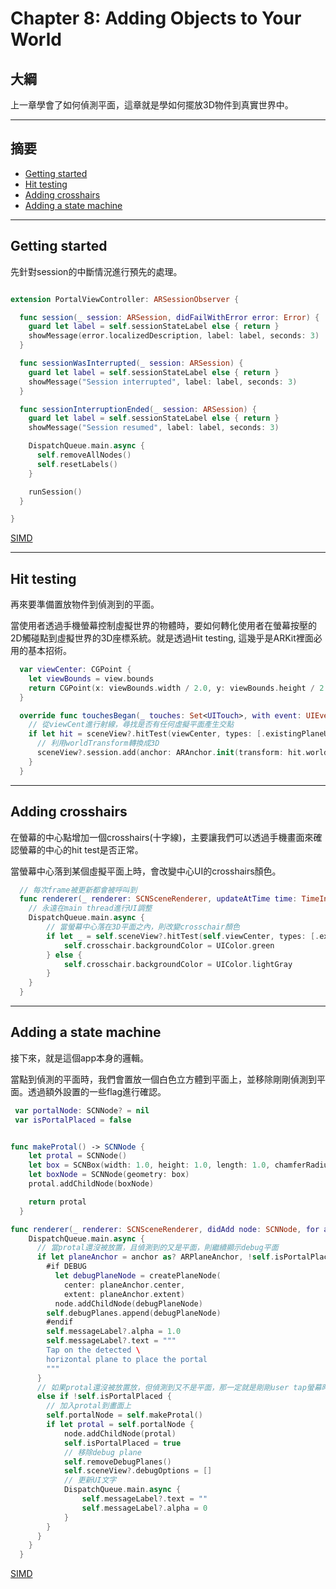# Chapter 8: Adding Objects to Your World

## 大綱

上一章學會了如何偵測平面，這章就是學如何擺放3D物件到真實世界中。

------

## 摘要

- [Getting started](#1)
- [Hit testing](#2)
- [Adding crosshairs](#3)
- [Adding a state machine](#4)

------



<h2 id="1">Getting started</h2>

先針對session的中斷情況進行預先的處理。

```Swift

extension PortalViewController: ARSessionObserver {

  func session(_ session: ARSession, didFailWithError error: Error) {
    guard let label = self.sessionStateLabel else { return }
    showMessage(error.localizedDescription, label: label, seconds: 3)
  }

  func sessionWasInterrupted(_ session: ARSession) {
    guard let label = self.sessionStateLabel else { return }
    showMessage("Session interrupted", label: label, seconds: 3)
  }

  func sessionInterruptionEnded(_ session: ARSession) {
    guard let label = self.sessionStateLabel else { return }
    showMessage("Session resumed", label: label, seconds: 3)

    DispatchQueue.main.async {
      self.removeAllNodes()
      self.resetLabels()
    }

    runSession()
  }

}
```

[SIMD](https://git.ouroath.com/mobile-platforms/ar-sdk-ios/wiki/SIMD_Guide)

------



<h2 id="2">Hit testing</h2>

再來要準備置放物件到偵測到的平面。

當使用者透過手機螢幕控制虛擬世界的物體時，要如何轉化使用者在螢幕按壓的2D觸碰點到虛擬世界的3D座標系統。就是透過Hit testing, 這幾乎是ARKit裡面必用的基本招術。

```swift
  var viewCenter: CGPoint {
    let viewBounds = view.bounds
    return CGPoint(x: viewBounds.width / 2.0, y: viewBounds.height / 2.0)
  }

  override func touchesBegan(_ touches: Set<UITouch>, with event: UIEvent?) {
    // 從viewCent進行射線，尋找是否有任何虛擬平面產生交點
    if let hit = sceneView?.hitTest(viewCenter, types: [.existingPlaneUsingExtent]).first {
      // 利用worldTransform轉換成3D
      sceneView?.session.add(anchor: ARAnchor.init(transform: hit.worldTransform))
    }
  }
```



------



<h2 id="3">Adding crosshairs</h2>

在螢幕的中心點增加一個crosshairs(十字線)，主要讓我們可以透過手機畫面來確認螢幕的中心的hit test是否正常。

當螢幕中心落到某個虛擬平面上時，會改變中心UI的crosshairs顏色。

```Swift
  // 每次frame被更新都會被呼叫到
  func renderer(_ renderer: SCNSceneRenderer, updateAtTime time: TimeInterval) {
    // 永遠在main thread進行UI調整
    DispatchQueue.main.async {
        // 當螢幕中心落在3D平面之內，則改變crosschair顏色
        if let _ = self.sceneView?.hitTest(self.viewCenter, types: [.existingPlaneUsingExtent]).first {
            self.crosschair.backgroundColor = UIColor.green
        } else {
            self.crosschair.backgroundColor = UIColor.lightGray
        }
    }
  }
```



------



<h2 id="4">Adding a state machine</h2>

接下來，就是這個app本身的邏輯。

當點到偵測的平面時，我們會置放一個白色立方體到平面上，並移除剛剛偵測到平面。透過額外設置的一些flag進行確認。

```Swift
 var portalNode: SCNNode? = nil
 var isPortalPlaced = false


func makeProtal() -> SCNNode {
    let protal = SCNNode()
    let box = SCNBox(width: 1.0, height: 1.0, length: 1.0, chamferRadius: 0)
    let boxNode = SCNNode(geometry: box)
    protal.addChildNode(boxNode)

    return protal
  }

func renderer(_ renderer: SCNSceneRenderer, didAdd node: SCNNode, for anchor: ARAnchor) {
    DispatchQueue.main.async {
      // 當protal還沒被放置，且偵測到的又是平面，則繼續顯示debug平面
      if let planeAnchor = anchor as? ARPlaneAnchor, !self.isPortalPlaced {
        #if DEBUG
          let debugPlaneNode = createPlaneNode(
            center: planeAnchor.center,
            extent: planeAnchor.extent)
          node.addChildNode(debugPlaneNode)
        self.debugPlanes.append(debugPlaneNode)
        #endif
        self.messageLabel?.alpha = 1.0
        self.messageLabel?.text = """
        Tap on the detected \
        horizontal plane to place the portal
        """
      }
      // 如果protal還沒被放置放，但偵測到又不是平面，那一定就是剛剛user tap螢幕時所加的anchor
      else if !self.isPortalPlaced {
        // 加入protal到畫面上
        self.portalNode = self.makeProtal()
        if let protal = self.portalNode {
            node.addChildNode(protal)
            self.isPortalPlaced = true
            // 移除debug plane
            self.removeDebugPlanes()
            self.sceneView?.debugOptions = []
            // 更新UI文字
            DispatchQueue.main.async {
                self.messageLabel?.text = ""
                self.messageLabel?.alpha = 0
            }
        }
      }
    }
  }

```





[SIMD](https://git.ouroath.com/mobile-platforms/ar-sdk-ios/wiki/SIMD_Guide)